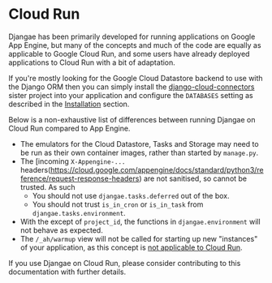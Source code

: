 Cloud Run
=========

Djangae has been primarily developed for running applications on Google App Engine,
but many of the concepts and much of the code are equally as applicable to Google Cloud Run,
and some users have already deployed applications to Cloud Run with a bit of adaptation.

If you're mostly looking for the Google Cloud Datastore backend to use with the Django ORM then
you can simply install the [django-cloud-connectors](https://gitlab.com/potato-oss/google-cloud/django-gcloud-connectors)
sister project into your application and configure the `DATABASES` setting as described in the
[Installation](installation.md) section.


Below is a non-exhaustive list of differences between running Djangae on Cloud Run compared to App Engine.

* The emulators for the Cloud Datastore, Tasks and Storage may need to be run as their own container images, rather than started by `manage.py`. 
* The [incoming `X-Appengine-...` headers(https://cloud.google.com/appengine/docs/standard/python3/reference/request-response-headers) are not sanitised, so cannot be trusted. As such
  - You should not use `djangae.tasks.deferred` out of the box.
  - You should not trust `is_in_cron` or `is_in_task` from `djangae.tasks.environment`.
* With the except of `project_id`, the functions in `djangae.environment` will not behave as expected.
* The `/_ah/warmup` view will not be called for starting up new "instances" of your application, as this concept is [not applicable to Cloud Run](https://github.com/ahmetb/cloud-run-faq#do-i-get-warmup-requests-like-in-app-engine).

If you use Djangae on Cloud Run, please consider contributing to this documentation with further details.
